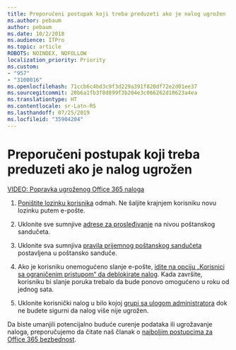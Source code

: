```yaml
---
title: Preporučeni postupak koji treba preduzeti ako je nalog ugrožen
ms.author: pebaum
author: pebaum
ms.date: 10/2/2018
ms.audience: ITPro
ms.topic: article
ROBOTS: NOINDEX, NOFOLLOW
localization_priority: Priority
ms.custom:
- "957"
- "3100016"
ms.openlocfilehash: 71ccb6c4bd3c9f3d229a391f820df72e2d01ee37
ms.sourcegitcommit: 20b6a1fb3f0d899f3b204e3c066262d10623a4ea
ms.translationtype: HT
ms.contentlocale: sr-Latn-RS
ms.lasthandoff: 07/25/2019
ms.locfileid: "35904204"
---
```

# <a name="recommended-steps-to-take-if-an-account-is-compromised"></a>Preporučeni postupak koji treba preduzeti ako je nalog ugrožen

[VIDEO: Popravka ugroženog Office 365 naloga](https://www.microsoft.com/videoplayer/embed/RE2jvOb?pid=ocpVideo0-innerdiv-oneplayer&amp;postJsllMsg=true&amp;maskLevel=20&amp;autoplay=true)
  
1. [Poništite lozinku korisnika](https://support.office.com/article/7a5d073b-7fae-4aa5-8f96-9ecd041aba9c) odmah. Ne šaljite krajnjem korisniku novu lozinku putem e-pošte.

2. Uklonite sve sumnjive [adrese za prosleđivanje](https://support.office.com/article/ab5eb117-0f22-4fa7-a662-3a6bdb0add74) na nivou poštanskog sandučeta.

3. Uklonite sva sumnjiva [pravila prijemnog poštanskog sandučeta](https://support.office.com/article/1433E3A0-7FB0-4999-B536-50E05CB67FED) postavljena u poštansko sanduče.

4. Ako je korisniku onemogućeno slanje e-pošte, [idite na opciju „Korisnici sa ograničenim pristupom“ da deblokirate nalog](https://protection.office.com/?hash=/restrictedusers). Kada završite, korisniku bi slanje poruka trebalo da bude ponovo omogućeno u roku od jednog sata.

5. Uklonite korisnički nalog u bilo kojoj [grupi sa ulogom administratora](https://support.office.com/article/eac4d046-1afd-4f1a-85fc-8219c79e1504) dok ne budete sigurni da nalog više nije ugrožen.

Da biste umanjili potencijalno buduće curenje podataka ili ugrožavanje naloga, preporučujemo da čitate naš članak o [najboljim postupcima za Office 365 bezbednost](https://support.office.com/article/9295e396-e53d-49b9-ae9b-0b5828cdedc3).
  